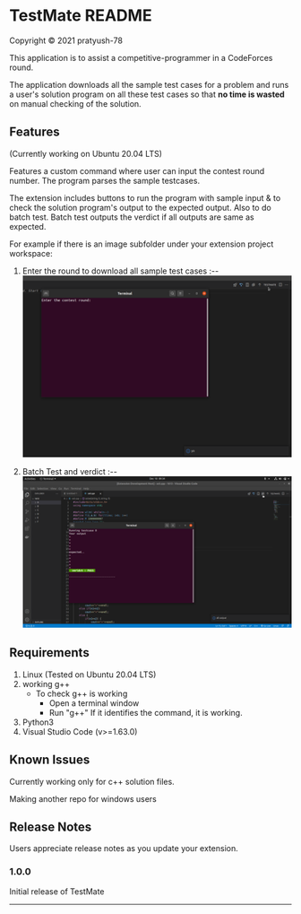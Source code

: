 # TestMate README

<!-- This is the README for your extension "tm-vscode". After writing up a brief description, we recommend including the following sections. -->
Copyright © 2021 pratyush-78

This application is to assist a competitive-programmer in a CodeForces round.

The application downloads all the sample test cases for a problem and runs a user's solution program on all
these test cases so that **__no time is wasted__** on manual checking of the solution.

## Features

(Currently working on Ubuntu 20.04 LTS)

Features a custom command where user can input the contest round number. The program parses the sample testcases.

The extension includes buttons to run the program with sample input & to check the solution program's output to the expected output. Also to do batch test. Batch test outputs the verdict if all outputs are same as expected.

<!-- Describe specific features of your extension including screenshots of your extension in action. Image paths are relative to this README file. -->

For example if there is an image subfolder under your extension project workspace:

1. Enter the round to download all sample test cases :--
![enter the round](images/1.png)

2. Batch Test and verdict :--
![batchOutput](images/4.png)

<!-- \!\[feature X\]\(images/feature-x.png\) -->

<!-- > Tip: Many popular extensions utilize animations. This is an excellent way to show off your extension! We recommend short, focused animations that are easy to follow. -->

## Requirements

1. Linux (Tested on Ubuntu 20.04 LTS)
2. working g++
   * To check g++ is working
      * Open a terminal window
      * Run "g++"
       If it identifies the command, it is working.
3. Python3
4. Visual Studio Code (v>=1.63.0)


<!-- If you have any requirements or dependencies, add a section describing those and how to install and configure them. -->

<!-- ## Extension Settings

Include if your extension adds any VS Code settings through the `contributes.configuration` extension point.

For example:

This extension contributes the following settings:

* `myExtension.enable`: enable/disable this extension
* `myExtension.thing`: set to `blah` to do something -->

## Known Issues

Currently working only for c++ solution files.

Making another repo for windows users 


<!-- Calling out known issues can help limit users opening duplicate issues against your extension. -->

## Release Notes

Users appreciate release notes as you update your extension.

### 1.0.0

Initial release of TestMate

<!-- ### 1.0.1

Fixed issue #.

### 1.1.0

Added features X, Y, and Z. -->

-----------------------------------------------------------------------------------------------------------
<!-- 
## Working with Markdown

**Note:** You can author your README using Visual Studio Code.  Here are some useful editor keyboard shortcuts:

* Split the editor (`Cmd+\` on macOS or `Ctrl+\` on Windows and Linux)
* Toggle preview (`Shift+CMD+V` on macOS or `Shift+Ctrl+V` on Windows and Linux)
* Press `Ctrl+Space` (Windows, Linux) or `Cmd+Space` (macOS) to see a list of Markdown snippets

### For more information

* [Visual Studio Code's Markdown Support](http://code.visualstudio.com/docs/languages/markdown)
* [Markdown Syntax Reference](https://help.github.com/articles/markdown-basics/)

**Enjoy!** -->
